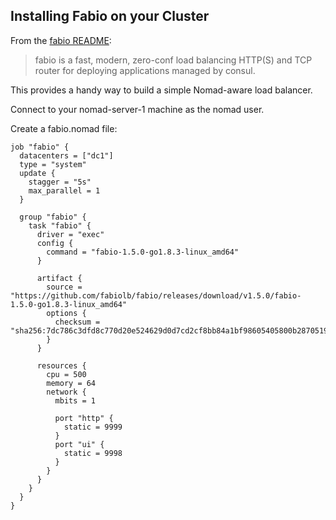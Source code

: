 ## Installing Fabio on your Cluster

From the [fabio README](https://github.com/fabiolb/fabio):

> fabio is a fast, modern, zero-conf load balancing HTTP(S) and TCP router for deploying applications managed by consul.

This provides a handy way to build a simple Nomad-aware load balancer.

Connect to your nomad-server-1 machine as the nomad user.

Create a fabio.nomad file:

```
job "fabio" {
  datacenters = ["dc1"]
  type = "system"
  update {
    stagger = "5s"
    max_parallel = 1
  }

  group "fabio" {
    task "fabio" {
      driver = "exec"
      config {
        command = "fabio-1.5.0-go1.8.3-linux_amd64"
      }

      artifact {
        source = "https://github.com/fabiolb/fabio/releases/download/v1.5.0/fabio-1.5.0-go1.8.3-linux_amd64"
        options {
          checksum = "sha256:7dc786c3dfd8c770d20e524629d0d7cd2cf8bb84a1bf98605405800b28705198"
        }
      }

      resources {
        cpu = 500
        memory = 64
        network {
          mbits = 1

          port "http" {
            static = 9999
          }
          port "ui" {
            static = 9998
          }
        }
      }
    }
  }
}

```


